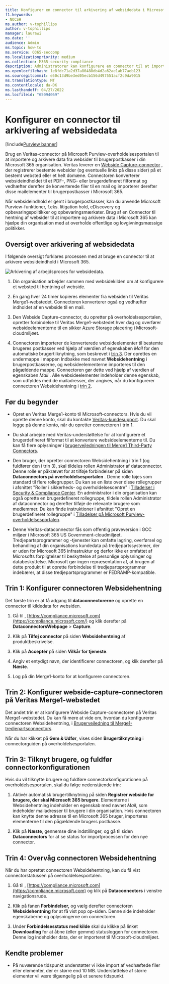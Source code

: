 ```yaml
---
title: Konfigurer en connector til arkivering af websidedata i Microsoft 365
f1.keywords:
- NOCSH
ms.author: v-tophillips
author: v-tophillips
manager: laurawi
ms.date: ''
audience: Admin
ms.topic: how-to
ms.service: O365-seccomp
ms.localizationpriority: medium
ms.collection: M365-security-compliance
description: Administratorer kan konfigurere en connector til at importere og arkivere websidehentningsdata fra Veritas i Microsoft 365. Med denne connector kan du arkivere data fra tredjepartsdatakilder i Microsoft 365 så du kan bruge funktioner til overholdelse af angivne standarder, f.eks. juridisk bevarelse, indholdssøgning og opbevaringspolitikker til at administrere din organisations tredjepartsdata.
ms.openlocfilehash: 1e8fdc71a2d37a80488db4d2a62ae1ab77aeb123
ms.sourcegitcommit: e50c13d9be3ed05ecb156d497551acf2c9da9015
ms.translationtype: MT
ms.contentlocale: da-DK
ms.lasthandoff: 04/27/2022
ms.locfileid: "65094069"
---
```

# <a name="set-up-a-connector-to-archive-webpage-data"></a>Konfigurer en connector til arkivering af websidedata

[!include[Purview banner](../includes/purview-rebrand-banner.md)]

Brug en Veritas-connector på Microsoft Purview-overholdelsesportalen til at importere og arkivere data fra websider til brugerpostkasser i din Microsoft 365 organisation. Veritas leverer en [Webside Capture-connector](https://globanet.com/webpage-capture) , der registrerer bestemte websider (og eventuelle links på disse sider) på et bestemt websted eller et helt domæne. Connectoren konverterer websideindholdet til et PDF-, PNG- eller brugerdefineret filformat og vedhæfter derefter de konverterede filer til en mail og importerer derefter disse mailelementer til brugerpostkasser i Microsoft 365.

Når websideindhold er gemt i brugerpostkasser, kan du anvende Microsoft Purview-funktioner, f.eks. litigation hold, eDiscovery og opbevaringspolitikker og opbevaringsmærkater. Brug af en Connector til hentning af websider til at importere og arkivere data i Microsoft 365 kan hjælpe din organisation med at overholde offentlige og lovgivningsmæssige politikker.

## <a name="overview-of-archiving-webpage-data"></a>Oversigt over arkivering af websidedata

I følgende oversigt forklares processen med at bruge en connector til at arkivere websideindhold i Microsoft 365.

![Arkivering af arbejdsproces for websidedata.](../media/WebPageCaptureConnectorWorkflow.png)

1. Din organisation arbejder sammen med websidekilden om at konfigurere et websted til hentning af webside.

2. En gang hver 24 timer kopieres elementer fra websiden til Veritas Merge1-webstedet. Connectoren konverterer også og vedhæfter indholdet af en webside til en mail.

3. Den Webside Capture-connector, du opretter på overholdelsesportalen, opretter forbindelse til Veritas Merge1-webstedet hver dag og overfører websideelementerne til en sikker Azure Storage placering i Microsoft-cloudmiljøet.

4. Connectoren importerer de konverterede websideelementer til bestemte brugeres postkasser ved hjælp af værdien af egenskaben *Mail* for den automatiske brugertilknytning, som beskrevet i [trin 3](#step-3-map-users-and-complete-the-connector-setup). Der oprettes en undermappe i mappen Indbakke med navnet **Websidehentning** i brugerpostkasserne, og websideelementerne importeres til den pågældende mappe. Connectoren gør dette ved hjælp af værdien af egenskaben *Mail* . Alle websideelementer indeholder denne egenskab, som udfyldes med de mailadresser, der angives, når du konfigurerer connectoren Websidehentning i [trin 2](#step-2-configure-the-webpage-capture-connector-on-the-veritas-merge1-site).

## <a name="before-you-begin"></a>Før du begynder

- Opret en Veritas Merge1-konto til Microsoft-connectors. Hvis du vil oprette denne konto, skal du kontakte [Veritas-kundesupport](https://www.veritas.com/content/support/). Du skal logge på denne konto, når du opretter connectoren i trin 1.

- Du skal arbejde med Veritas-understøttelse for at konfigurere et brugerdefineret filformat til at konvertere websideelementerne til. Du kan få flere oplysninger i [brugervejledningen til Merge1 Third-Party Connectors](https://docs.ms.merge1.globanetportal.com/Merge1%20Third-Party%20Connectors%20Web%20Page%20Capture%20User%20Guide%20.pdf).

- Den bruger, der opretter connectoren Websidehentning i trin 1 (og fuldfører den i trin 3), skal tildeles rollen Administrator af dataconnector. Denne rolle er påkrævet for at tilføje forbindelser på siden **Dataconnectors på overholdelsesportalen** . Denne rolle føjes som standard til flere rollegrupper. Du kan se en liste over disse rollegrupper i afsnittet "Roller i sikkerheds- og overholdelsescentre" i [Tilladelser i Security & Compliance Center](../security/office-365-security/permissions-in-the-security-and-compliance-center.md#roles-in-the-security--compliance-center). En administrator i din organisation kan også oprette en brugerdefineret rollegruppe, tildele rollen Administrator af dataconnector og derefter tilføje de relevante brugere som medlemmer. Du kan finde instruktioner i afsnittet "Opret en brugerdefineret rollegruppe" i [Tilladelser på Microsoft Purview-overholdelsesportalen](microsoft-365-compliance-center-permissions.md#create-a-custom-role-group).

- Denne Veritas-dataconnector fås som offentlig prøveversion i GCC miljøer i Microsoft 365 US Government-cloudmiljøet. Tredjepartsprogrammer og -tjenester kan omfatte lagring, overførsel og behandling af din organisations kundedata på tredjepartssystemer, der er uden for Microsoft 365 infrastruktur og derfor ikke er omfattet af Microsofts forpligtelser til beskyttelse af personlige oplysninger og databeskyttelse. Microsoft gør ingen repræsentation af, at brugen af dette produkt til at oprette forbindelse til tredjepartsprogrammer indebærer, at disse tredjepartsprogrammer er FEDRAMP-kompatible.

## <a name="step-1-set-up-the-webpage-capture-connector"></a>Trin 1: Konfigurer connectoren Websidehentning

Det første trin er at få adgang til **dataconnectorerne** og oprette en connector til kildedata for websiden.

1. Gå til , [https://compliance.microsoft.com](https://compliance.microsoft.com/) og klik derefter på **DataconnectorsWebpage** >  **Capture**.

2. Klik på **Tilføj connector** på siden **Websidehentning** af produktbeskrivelse.

3. Klik på **Acceptér** på siden **Vilkår for tjeneste**.

4. Angiv et entydigt navn, der identificerer connectoren, og klik derefter på **Næste**.

5. Log på din Merge1-konto for at konfigurere connectoren.

## <a name="step-2-configure-the-webpage-capture-connector-on-the-veritas-merge1-site"></a>Trin 2: Konfigurer webside-capture-connectoren på Veritas Merge1-webstedet

Det andet trin er at konfigurere Webside Capture-connectoren på Veritas Merge1-webstedet. Du kan få mere at vide om, hvordan du konfigurerer connectoren Websidehentning, i [Brugervejledning til Merge1-tredjepartsconnectors](https://docs.ms.merge1.globanetportal.com/Merge1%20Third-Party%20Connectors%20Web%20Page%20Capture%20User%20Guide%20.pdf).

Når du har klikket på **Gem & Udfør**, vises siden **Brugertilknytning** i connectorguiden på overholdelsesportalen.

## <a name="step-3-map-users-and-complete-the-connector-setup"></a>Trin 3: Tilknyt brugere, og fuldfør connectorkonfigurationen

Hvis du vil tilknytte brugere og fuldføre connectorkonfigurationen på overholdelsesportalen, skal du følge nedenstående trin:

1. Aktivér automatisk brugertilknytning på siden **Registrer webside for brugere, der skal Microsoft 365 brugere**. Elementerne i Websidehentning indeholder en egenskab med navnet *Mail*, som indeholder mailadresser til brugere i din organisation. Hvis connectoren kan knytte denne adresse til en Microsoft 365 bruger, importeres elementerne til den pågældende brugers postkasse.

2. Klik på **Næste**, gennemse dine indstillinger, og gå til siden **Dataconnectors** for at se status for importprocessen for den nye connector.

## <a name="step-4-monitor-the-webpage-capture-connector"></a>Trin 4: Overvåg connectoren Websidehentning

Når du har oprettet connectoren Websidehentning, kan du få vist connectorstatussen på overholdelsesportalen.

1. Gå til , [https://compliance.microsoft.com](https://compliance.microsoft.com) og klik på **Dataconnectors** i venstre navigationsrude.

2. Klik på fanen **Forbindelser,** og vælg derefter connectoren **Websidehentning** for at få vist pop op-siden. Denne side indeholder egenskaberne og oplysningerne om connectoren.

3. Under **Forbindelsesstatus med kilde** skal du klikke på linket **Downloadlog** for at åbne (eller gemme) statusloggen for connectoren. Denne log indeholder data, der er importeret til Microsoft-cloudmiljøet.

## <a name="known-issues"></a>Kendte problemer

- På nuværende tidspunkt understøtter vi ikke import af vedhæftede filer eller elementer, der er større end 10 MB. Understøttelse af større elementer vil være tilgængelig på et senere tidspunkt.